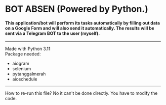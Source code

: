 # BOT ABSEN **(Powered by Python.)**

#### This application/bot will perform its tasks automatically by filling out data on a Google Form and will also send it automatically. The results will be sent via a Telegram BOT to the user (myself).

------------
Made with Python 3.11</br>
Package needed:
- aiogram
- selenium
- pytanggalmerah
- aioschedule

------------
How to re-run this file? No it can't be done directly. You have to modify the code.
